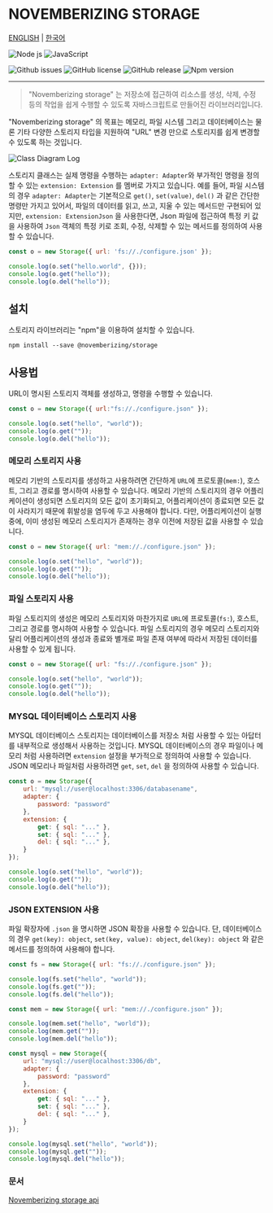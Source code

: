 NOVEMBERIZING STORAGE
=====================

[ENGLISH](https://novemberizing.github.io/storage/README.en.html) |
[한국어](https://novemberizing.github.io/storage/README.ko.html)

![Node js](https://img.shields.io/badge/Node.js-339933?style=flat-square&logo=Node.js&logoColor=white)
![JavaScript](https://img.shields.io/badge/JavaScript-F7DF1E?style=flat-square&logo=javascript&logoColor=black)

![Github issues](https://img.shields.io/github/issues/novemberizing/storage)
![GitHub license](https://img.shields.io/github/license/novemberizing/storage)
![GitHub release](https://img.shields.io/github/v/release/novemberizing/storage)
![Npm version](https://img.shields.io/npm/v/@novemberizing/storage)

----

> "Novemberizing storage" 는 저장소에 접근하여 리소스를 생성, 삭제, 수정 등의 작업을 쉽게 수행할 수 있도록 자바스크립트로 만들어진 라이브러리입니다.

"Novemberizing storage" 의 목표는 메모리, 파일 시스템 그리고 데이터베이스는 물론 기타 다양한 스토리지 타입을 지원하여 "URL" 변경 만으로 스토리지를 쉽게 변경할 수 있도록 하는 것입니다.

![Class Diagram Log](https://novemberizing.github.io/storage/assets/images/ClassDiagramStorage.jpg)

스토리지 클래스는 실제 명령을 수행하는 `adapter: Adapter`와 부가적인 명령을 정의할 수 있는 `extension: Extension` 를 멤버로 가지고 있습니다. 예를 들어, 파일 시스템의 경우 `adapter: Adapter`는 기본적으로 `get()`, `set(value)`, `del()` 과 같은 간단한 명령만 가지고 있어서, 파일의 데이터를 읽고, 쓰고, 지울 수 있는 메서드만 구현되어 있지만, `extension: ExtensionJson` 을 사용한다면, Json 파일에 접근하여 특정 키 값을 사용하여 `Json` 객체의 특정 키로 조회, 수정, 삭제할 수 있는 메서드를 정의하여 사용할 수 있습니다.

```js
const o = new Storage({ url: 'fs://./configure.json' });

console.log(o.set("hello.world", {}));
console.log(o.get("hello"));
console.log(o.del("hello"));
```

## 설치

스토리지 라이브러리는 "npm"을 이용하여 설치할 수 있습니다.

```
npm install --save @novemberizing/storage
```

## 사용법

URL이 명시된 스토리지 객체를 생성하고, 명령을 수행할 수 있습니다.

```js
const o = new Storage({ url:"fs://./configure.json" });

console.log(o.set("hello", "world"));
console.log(o.get(""));
console.log(o.del("hello"));
```

### 메모리 스토리지 사용

메모리 기반의 스토리지를 생성하고 사용하려면 간단하게 `URL`에 프로토콜(`mem:`), 호스트, 그리고 경로를 명시하여 사용할 수 있습니다. 메모리 기반의 스토리지의 경우 어플리케이션이 생성되면 스토리지의 모든 값이 초기화되고, 어플리케이션이 종료되면 모든 값이 사라지기 때문에 휘발성을 염두에 두고 사용해야 합니다. 다만, 어플리케이션이 실행 중에, 이미 생성된 메모리 스토리지가 존재하는 경우 이전에 저장된 값을 사용할 수 있습니다.

```js
const o = new Storage({ url: "mem://./configure.json" });

console.log(o.set("hello", "world"));
console.log(o.get(""));
console.log(o.del("hello"));
```

### 파일 스토리지 사용

파일 스토리지의 생성은 메모리 스토리지와 마찬가지로 `URL`에 프로토콜(`fs:`), 호스트, 그리고 경로를 명시하여 사용할 수 있습니다. 파일 스토리지의 경우 메모리 스토리지와 달리 어플리케이션의 생성과 종료와 별개로 파일 존재 여부에 따라서 저장된 데이터를 사용할 수 있게 됩니다.


```js
const o = new Storage({ url: "fs://./configure.json" });

console.log(o.set("hello", "world"));
console.log(o.get(""));
console.log(o.del("hello"));
```

### MYSQL 데이터베이스 스토리지 사용

MYSQL 데이터베이스 스토리지는 데이터베이스를 저장소 처럼 사용할 수 있는 아답터를 내부적으로 생성해서 사용하는 것입니다. MYSQL 데이터베이스의 경우 파일이나 메모리 처럼 사용하려면 `extension` 설정을 부가적으로 정의하여 사용할 수 있습니다. JSON 메모리나 파일처럼 사용하려면 `get`, `set`, `del` 을 정의하여 사용할 수 있습니다.

```js
const o = new Storage({
    url: "mysql://user@localhost:3306/databasename",
    adapter: {
        password: "password"
    },
    extension: {
        get: { sql: "..." },
        set: { sql: "..." },
        del: { sql: "..." },
    }
});

console.log(o.set("hello", "world"));
console.log(o.get(""));
console.log(o.del("hello"));
```

### JSON EXTENSION 사용

파일 확장자에 `.json` 을 명시하면 JSON 확장을 사용할 수 있습니다. 단, 데이터베이스의 경우 `get(key): object`, `set(key, value): object`, `del(key): object` 와 같은 메서드를 정의하여 사용해야 합니다.

```js
const fs = new Storage({ url: "fs://./configure.json" });

console.log(fs.set("hello", "world"));
console.log(fs.get(""));
console.log(fs.del("hello"));

const mem = new Storage({ url: "mem://./configure.json" });

console.log(mem.set("hello", "world"));
console.log(mem.get(""));
console.log(mem.del("hello"));

const mysql = new Storage({
    url: "mysql://user@localhost:3306/db",
    adapter: {
        password: "password"
    },
    extension: {
        get: { sql: "..." },
        set: { sql: "..." },
        del: { sql: "..." },
    }
});

console.log(mysql.set("hello", "world"));
console.log(mysql.get(""));
console.log(mysql.del("hello"));
```

### 문서

[Novemberizing storage api](https://novemberizing.github.io/storage/api)
